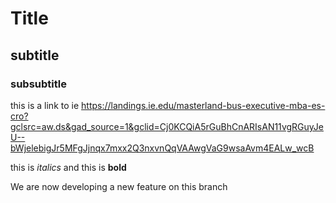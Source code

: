 # Title

## subtitle 

### subsubtitle

this is a link to ie https://landings.ie.edu/masterland-bus-executive-mba-es-cro?gclsrc=aw.ds&gad_source=1&gclid=Cj0KCQiA5rGuBhCnARIsAN11vgRGuyJeU--bWjelebigJr5MFgJjnqx7mxx2Q3nxvnQqVAAwgVaG9wsaAvm4EALw_wcB 

this is *italics* and this is **bold**

We are now developing a new feature on this branch
